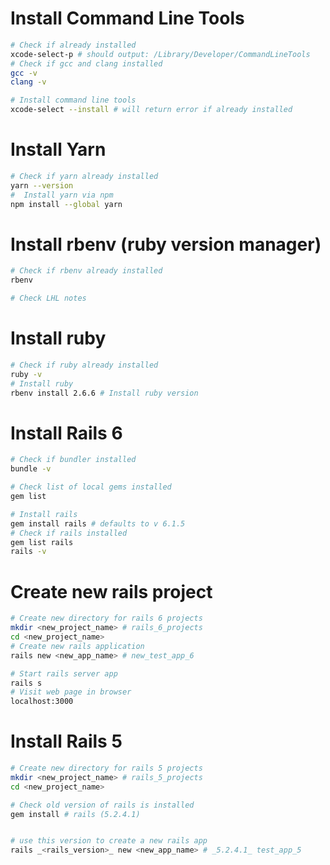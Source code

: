 

# Install Command Line Tools
```sh
# Check if already installed
xcode-select-p # should output: /Library/Developer/CommandLineTools
# Check if gcc and clang installed
gcc -v
clang -v

# Install command line tools
xcode-select --install # will return error if already installed
```

# Install Yarn
```sh
# Check if yarn already installed
yarn --version
#  Install yarn via npm
npm install --global yarn
```

# Install rbenv (ruby version manager)
```sh
# Check if rbenv already installed
rbenv

# Check LHL notes
```

# Install ruby
```sh
# Check if ruby already installed
ruby -v
# Install ruby
rbenv install 2.6.6 # Install ruby version
```

# Install Rails 6
```sh
# Check if bundler installed
bundle -v

# Check list of local gems installed
gem list

# Install rails
gem install rails # defaults to v 6.1.5
# Check if rails installed
gem list rails
rails -v
```

# Create new rails project
```sh
# Create new directory for rails 6 projects
mkdir <new_project_name> # rails_6_projects
cd <new_project_name>
# Create new rails application
rails new <new_app_name> # new_test_app_6

# Start rails server app
rails s
# Visit web page in browser
localhost:3000
```

# Install Rails 5
```sh
# Create new directory for rails 5 projects
mkdir <new_project_name> # rails_5_projects
cd <new_project_name>

# Check old version of rails is installed
gem install # rails (5.2.4.1)


# use this version to create a new rails app
rails _<rails_version>_ new <new_app_name> # _5.2.4.1_ test_app_5

```
